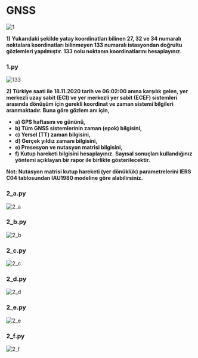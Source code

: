 # GNSS

![1](https://i.imgur.com/ythbI5H.png)

  **1) Yukarıdaki şekilde yatay koordinatları bilinen 27, 32 ve 34 numaralı noktalara koordinatları bilinmeyen 133 numaralı istasyondan doğrultu gözlemleri yapılmıştır. 133 nolu noktanın koordinatlarını hesaplayınız.**
  
### 1.py
![133](https://i.imgur.com/IC2M2Mt.png)


  **2) Türkiye saati ile 18.11.2020 tarih ve 06:02:00 anına karşılık gelen, yer merkezli uzay sabit (ECI) ve yer merkezli yer sabit (ECEF) sistemleri arasında dönüşüm için gerekli   koordinat ve zaman sistemi bilgileri aranmaktadır. Buna göre gözlem anı için,**
  
+ **a) GPS haftasını ve gününü,**
+ **b) Tüm GNSS sistemlerinin zaman (epok) bilgisini,**
+ **c) Yersel (TT) zaman bilgisini,**
+ **d) Gerçek yıldız zamanı bilgisini,**
+ **e) Presesyon ve nutasyon matrisi bilgisini,**
+ **f) Kutup hareketi bilgisini hesaplayınız.**
**Sayısal sonuçları kullandığınız yöntemi açıklayan bir rapor ile birlikte gösterilecektir.**

**Not: Nutasyon matrisi kutup hareketi (yer dönüklük) parametrelerini IERS C04 tablosundan IAU1980 modeline göre alabilirsiniz.**

### 2_a.py
![2_a](https://i.imgur.com/jpDhici.png)

### 2_b.py
![2_b](https://i.imgur.com/owpcZL1.png)

### 2_c.py
![2_c](https://i.imgur.com/Rfqx3G7.png)

### 2_d.py
![2_d](https://i.imgur.com/Ah9PZXY.png)

### 2_e.py
![2_e]()

### 2_f.py
![2_f](https://i.imgur.com/Th04NIh.png)





